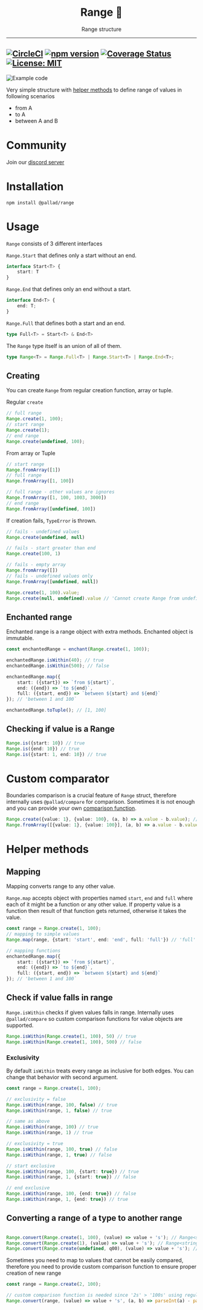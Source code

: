 <div align="center">
<h1>Range 🎯</h1>

<p>Range structure</p>
</div>

---
[![CircleCI](https://circleci.com/gh/pallad-ts/range/tree/master.svg?style=svg)](https://circleci.com/gh/pallad-ts/range/tree/master)
[![npm version](https://badge.fury.io/js/@pallad%2Frange.svg)](https://badge.fury.io/js/@pallad%2Frange)
[![Coverage Status](https://coveralls.io/repos/github/pallad-ts/range/badge.svg?branch=master)](https://coveralls.io/github/pallad-ts/range?branch=master)
[![License: MIT](https://img.shields.io/badge/License-MIT-green.svg)](https://opensource.org/licenses/MIT)
---

![Example code](./assets/intro-code.png)

Very simple structure with [helper methods](#helper-methods) to define range of values in following scenarios

* from A
* to A
* between A and B

# Community

Join our [discord server](https://discord.gg/G5tSBYbpej)

# Installation

```shell
npm install @pallad/range
```

# Usage

`Range` consists of 3 different interfaces

`Range.Start` that defines only a start without an end.

```typescript
interface Start<T> {
    start: T
}
```

`Range.End` that defines only an end without a start.

```typescript
interface End<T> {
    end: T;
}
```

`Range.Full` that defines both a start and an end.

```typescript
type Full<T> = Start<T> & End<T>
```

The `Range` type itself is an union of all of them.

```typescript
type Range<T> = Range.Full<T> | Range.Start<T> | Range.End<T>;  
```

## Creating

You can create `Range` from regular creation function, array or tuple.

Regular `create`

```typescript
// full range
Range.create(1, 100);
// start range
Range.create(1);
// end range
Range.create(undefined, 100);
```

From array or Tuple

```typescript
// start range
Range.fromArray([1])
// full range
Range.fromArray([1, 100])

// full range - other values are ignores
Range.fromArray([1, 100, 1003, 3000])
// end range
Range.fromArray([undefined, 100])

```

If creation fails, `TypeError` is thrown.

```typescript
// fails - undefined values
Range.create(undefined, null)

// fails - start greater than end
Range.create(100, 1)

// fails - empty array
Range.fromArray([])
// fails - undefined values only
Range.fromArray([undefined, null])
```

```typescript
Range.create(1, 100).value;
Range.create(null, undefined).value // 'Cannot create Range from undefined or null values'
```

## Enchanted range

Enchanted range is a range object with extra methods. Enchanted object is immutable.

```typescript
const enchantedRange = enchant(Range.create(1, 100));

enchantedRange.isWithin(40); // true
enchantedRange.isWithin(500); // false

enchantedRange.map({
    start: ({start}) => `from ${start}`,
    end: ({end}) => `to ${end}`,
    full: ({start, end}) => `between ${start} and ${end}`
}); // 'between 1 and 100`

enchantedRange.toTuple(); // [1, 100]
```

## Checking if value is a Range

```typescript
Range.is({start: 10}) // true
Range.is({end: 10}) // true
Range.is({start: 1, end: 10}) // true
```

# Custom comparator

Boundaries comparison is a crucial feature of `Range` struct, therefore internally uses `@pallad/compare` for
comparison.
Sometimes it is not enough and you can provide your
own [comparison function](https://github.com/pallad-ts/compare#defining-custom-sorting-for-any-values).

```typescript
Range.create({value: 1}, {value: 100}, (a, b) => a.value - b.value); // no fail
Range.fromArray([{value: 1}, {value: 100}], (a, b) => a.value - b.value); // no fail
```

# Helper methods

## Mapping

Mapping converts range to any other value.

`Range.map` accepts object with properties named `start`, `end` and `full` where each of it might be a function or any
other value.
If property value is a function then result of that function gets returned, otherwise it takes the value.

```typescript
const range = Range.create(1, 100);
// mapping to simple values
Range.map(range, {start: 'start', end: 'end', full: 'full'}) // 'full'

// mapping functions
enchantedRange.map({
    start: ({start}) => `from ${start}`,
    end: ({end}) => `to ${end}`,
    full: ({start, end}) => `between ${start} and ${end}`
}); // 'between 1 and 100`
```

## Check if value falls in range

`Range.isWithin` checks if given values falls in range. Internally uses `@pallad/compare` so custom comparison functions
for value objects are supported.

```typescript
Range.isWithin(Range.create(1, 100), 50) // true
Range.isWithin(Range.create(1, 100), 500) // false
```

### Exclusivity

By default `isWithin` treats every range as inclusive for both edges. You can change that behavior with second argument.

```typescript
const range = Range.create(1, 100);

// exclusivity = false 
Range.isWithin(range, 100, false) // true 
Range.isWithin(range, 1, false) // true

// same as above
Range.isWithin(range, 100) // true 
Range.isWithin(range, 1) // true 

// exclusivity = true 
Range.isWithin(range, 100, true) // false
Range.isWithin(range, 1, true) // false

// start exclusive 
Range.isWithin(range, 100, {start: true}) // true
Range.isWithin(range, 1, {start: true}) // false

// end exclusive 
Range.isWithin(range, 100, {end: true}) // false 
Range.isWithin(range, 1, {end: true}) // true
```

## Converting a range of a type to another range

```typescript

Range.convert(Range.create(1, 100), (value) => value + 's'); // Range<string> { start: '1s', end: '100s' }
Range.convert(Range.create(1), (value) => value + 's'); // Range<string> { start: '1s'}
Range.convert(Range.create(undefined, q00), (value) => value + 's'); // Range<string> { end: '100s'}
```

Sometimes you need to map to values that cannot be easily compared, therefore you need to provide custom comparison
function to ensure proper creation of new range

```typescript
const range = Range.create(2, 100);

// custom comparison function is needed since '2s' > '100s' using regular string comparison
Range.convert(range, (value) => value + 's', (a, b) => parseInt(a) - parseInt(b));
```
